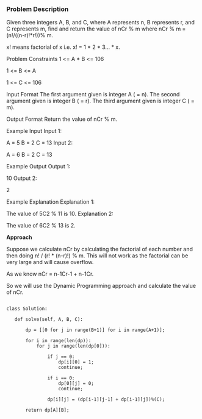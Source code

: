 ### Problem Description

Given three integers A, B, and C, where A represents n, B represents r, and C represents m, find and return the value of nCr % m where 
nCr % m = (n!/((n-r)!*r!))% m.

x! means factorial of x i.e. x! = 1 * 2 * 3... * x.



Problem Constraints
1 <= A * B <= 106

1 <= B <= A

1 <= C <= 106



Input Format
The first argument given is integer A ( = n).
The second argument given is integer B ( = r).
The third argument given is integer C ( = m).


Output Format
Return the value of nCr % m.



Example Input
Input 1:

 A = 5
 B = 2
 C = 13
Input 2:

 A = 6
 B = 2
 C = 13


Example Output
Output 1:

 10
Output 2:

 2


Example Explanation
Explanation 1:

 The value of 5C2 % 11 is 10.
Explanation 2:

 The value of 6C2 % 13 is 2.
 
 **Approach**
 
Suppose we calculate nCr by calculating the factorial of each number and then doing n! / (r! * (n-r)!) % m. 
This will not work as the factorial can be very large and will cause overflow.

As we know nCr = n-1Cr-1 + n-1Cr.

So we will use the Dynamic Programming approach and calculate the value of nCr.
 
 ```
 
 class Solution:

    def solve(self, A, B, C):

        dp = [[0 for j in range(B+1)] for i in range(A+1)];

        for i in range(len(dp)):
            for j in range(len(dp[0])):

                if j == 0:
                    dp[i][0] = 1;
                    continue;
                    
                if i == 0:
                    dp[0][j] = 0;
                    continue;

                dp[i][j] = (dp[i-1][j-1] + dp[i-1][j])%(C);
        
        return dp[A][B];
                
 
 ```
